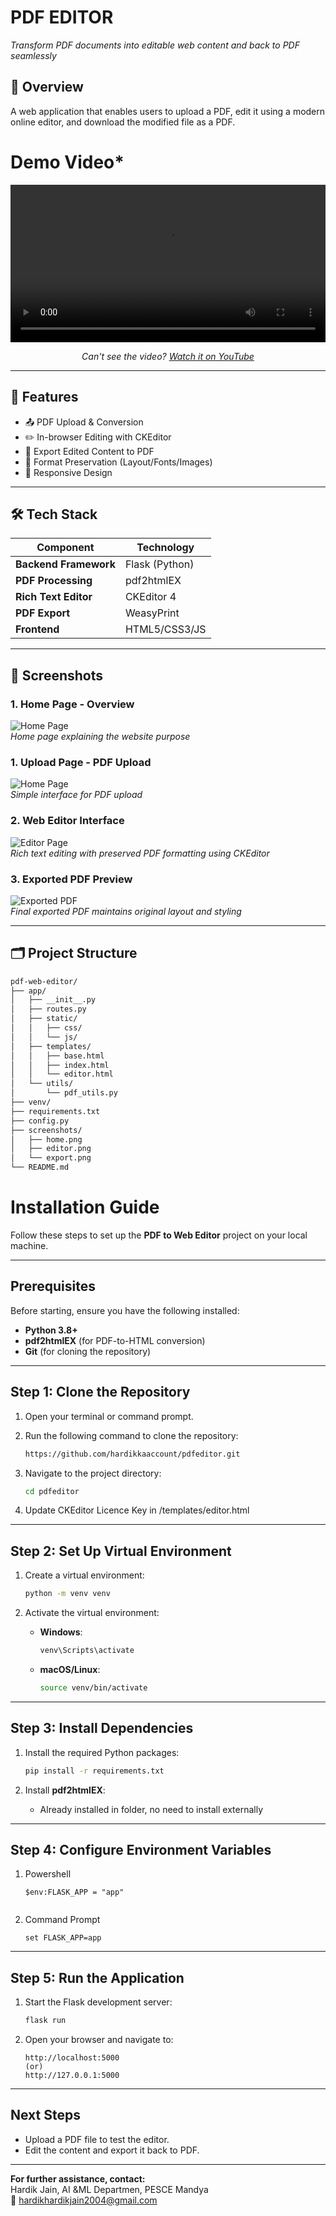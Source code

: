 # PDF EDITOR

*Transform PDF documents into editable web content and back to PDF seamlessly*

## 📌 Overview
A web application that enables users to upload a PDF, edit it using a modern online editor, and download the modified file as a PDF.

# Demo Video*
<div align="center">
  <video width="100%" controls>
    <source src="screenshots/demo.mp4" type="video/mp4">
  </video>

  <p><i>Can't see the video? <a href="https://www.youtube.com/watch?v=W5RSCbVLR7Y">Watch it on YouTube</a></i></p>
</div>

---

## 🚀 Features
- 📤 PDF Upload & Conversion
- ✏️ In-browser Editing with CKEditor
- 💾 Export Edited Content to PDF
- 🎨 Format Preservation (Layout/Fonts/Images)
- 📱 Responsive Design

---

## 🛠 Tech Stack
| Component          | Technology       |
|---------------------|------------------|
| **Backend Framework** | Flask (Python)   |
| **PDF Processing**    | pdf2htmlEX       |
| **Rich Text Editor**  | CKEditor 4       |
| **PDF Export**        | WeasyPrint       |
| **Frontend**          | HTML5/CSS3/JS    |

---

## 📸 Screenshots

### 1. Home Page - Overview
![Home Page](screenshots/home.png)  
*Home page explaining the website purpose*

### 1. Upload Page - PDF Upload
![Home Page](screenshots/upload.png)  
*Simple interface for PDF upload*

### 2. Web Editor Interface
![Editor Page](screenshots/editor.png)  
*Rich text editing with preserved PDF formatting using CKEditor*

### 3. Exported PDF Preview
![Exported PDF](screenshots/export.png)  
*Final exported PDF maintains original layout and styling*

---

## 🗂 Project Structure
```bash
pdf-web-editor/
├── app/
│   ├── __init__.py
│   ├── routes.py
│   ├── static/
│   │   ├── css/
│   │   └── js/
│   ├── templates/
│   │   ├── base.html
│   │   ├── index.html
│   │   └── editor.html
│   └── utils/
│       └── pdf_utils.py
├── venv/
├── requirements.txt
├── config.py
├── screenshots/
│   ├── home.png
│   ├── editor.png
│   └── export.png
└── README.md
```

# Installation Guide

Follow these steps to set up the **PDF to Web Editor** project on your local machine.

---

## Prerequisites

Before starting, ensure you have the following installed:

- **Python 3.8+**
- **pdf2htmlEX** (for PDF-to-HTML conversion)
- **Git** (for cloning the repository)

---

## Step 1: Clone the Repository

1. Open your terminal or command prompt.
2. Run the following command to clone the repository:

   ```bash
   https://github.com/hardikkaaccount/pdfeditor.git
   ```

3. Navigate to the project directory:

   ```bash
   cd pdfeditor
   ```
4. Update CKEditor Licence Key in /templates/editor.html

---

## Step 2: Set Up Virtual Environment

1. Create a virtual environment:

   ```bash
   python -m venv venv
   ```

2. Activate the virtual environment:
   - **Windows**:
     ```bash
     venv\Scripts\activate
     ```
   - **macOS/Linux**:
     ```bash
     source venv/bin/activate
     ```

---

## Step 3: Install Dependencies

1. Install the required Python packages:

   ```bash
   pip install -r requirements.txt
   ```

2. Install **pdf2htmlEX**:
   - Already installed in folder, no need to install externally

---

## Step 4: Configure Environment Variables

1. Powershell

   ```plaintext
   $env:FLASK_APP = "app"
 
   ```
2. Command Prompt

   ```plaintext
   set FLASK_APP=app

   ```
---

## Step 5: Run the Application

1. Start the Flask development server:

   ```bash
   flask run
   ```

2. Open your browser and navigate to:

   ```
   http://localhost:5000
   (or)
   http://127.0.0.1:5000
   ```
  

---

## Next Steps
- Upload a PDF file to test the editor.
- Edit the content and export it back to PDF.

---

**For further assistance, contact:**  
Hardik Jain, AI &ML Departmen, PESCE Mandya  
📧 [hardikhardikjain2004@gmail.com](mailto:hardikhardikjain2004@gmail.com)
```

